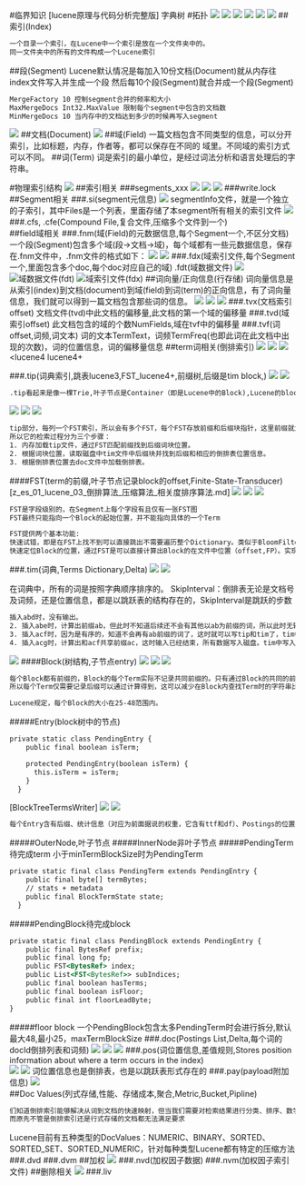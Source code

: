 #临界知识
[lucene原理与代码分析完整版]
字典树
#拓扑
![](.z_es_01_lucene_01_索引生成_索引文件格式_拓扑_images/624d2033.png)
![](.z_es_01_lucene_01_索引文件格式_物理存储_数据结构_tip_tim_doc_fdt_fdx_images/89017407.png)
![](.z_es_01_lucene_01_索引文件格式_物理存储_数据结构_tip_tim_doc_fdt_fdx_images/6d242786.png)
![](.z_es_01_lucene_01_索引文件格式_物理存储_数据结构_tip_tim_doc_fdt_fdx_images/5eb7abf9.png)
![](.z_es_01_lucene_01_索引文件格式_物理存储_数据结构_tip_tim_doc_fdt_fdx_images/f3ad5f1d.png)
![](.z_es_01_lucene_01_索引生成_索引文件格式_拓扑_images/443502d1.png)
[](https://blog.csdn.net/qq_33067315/article/details/114668668)
[](https://juejin.cn/post/6844903760607592456#heading-3)
##索引(Index)
```asp
一个目录一个索引，在Lucene中一个索引是放在一个文件夹中的。
同一文件夹中的所有的文件构成一个Lucene索引
```
##段(Segment)
Lucene默认情况是每加入10份文档(Document)就从内存往index文件写入并生成一个段
然后每10个段(Segment)就合并成一个段(Segment)
```asp
MergeFactory 10 控制segment合并的频率和大小 
MaxMergeDocs Int32.MaxValue 限制每个segment中包含的文档数 
MinMergeDocs 10 当内存中的文档达到多少的时候再写入segment
```
![](.z_es_01_lucene_01_索引文件格式_物理存储_数据结构_tip_tim_doc_fdt_fdx_images/966430d3.png)
##文档(Document)
![](.z_es_01_lucene_01_索引文件格式_物理存储_数据结构_tip_tim_doc_fdt_fdx_images/feed8bf2.png)
##域(Field)
一篇文档包含不同类型的信息，可以分开索引，比如标题，内存，作者等，都可以保存在不同的
域里。不同域的索引方式可以不同。
##词(Term)
词是索引的最小单位，是经过词法分析和语言处理后的字符串。


#物理索引结构
![](.z_es_01_lucene_01_索引生成_索引文件格式_拓扑_images/fce2eb16.png)
[](https://elasticsearch.cn/article/6178#tip10)
[](https://www.cnblogs.com/forfuture1978/archive/2009/12/14/1623599.html)
##索引相关
###segments_xxx
![](.z_es_01_lucene_01_索引生成_索引文件格式_拓扑_images/fffa15f9.png)
![](.z_es_00_常用命令_images/cd1ae25e.png)
![](.z_es_01_lucene_01_索引生成_索引文件格式_拓扑_images/3ec0a276.png)
###write.lock	
##Segment相关
###.si(segment元信息)
![](.z_es_01_lucene_01_索引生成_索引文件格式_拓扑_images/a2acd093.png)
segmentInfo文件，就是一个独立的子索引，其中Files是一个列表，里面存储了本segment所有相关的索引文件
![](.z_es_01_lucene_01_索引生成_索引文件格式_拓扑_images/3c4a0837.png)
###.cfs, .cfe(Compound File,复合文件,压缩多个文件到一个)		
##field域相关
###.fnm(域(Field)的元数据信息,每个Segment一个,不区分文档)
一个段(Segment)包含多个域(段->文档->域)，每个域都有一些元数据信息，保存在.fnm文件中，.fnm文件的格式如下：
![](.z_es_01_lucene_01_索引生成_索引文件格式_拓扑_images/58ff2601.png)
![](.z_es_01_lucene_01_索引生成_索引文件格式_拓扑_images/08ad9545.png)
###.fdx(域索引文件,每个Segment一个,里面包含多个doc,每个doc对应自己的域)	.fdt(域数据文件)	
![](.z_es_01_lucene_01_索引生成_索引文件格式_拓扑_images/f6fe96a0.png)
![域数据文件(fdt)](.z_es_01_lucene_01_索引生成_索引文件格式_拓扑_images/3f3ad022.png)
![域索引文件(fdx)](.z_es_01_lucene_01_索引生成_索引文件格式_拓扑_images/7ec70851.png)
##词向量/正向信息(行存储)
[](https://www.cnblogs.com/sessionbest/articles/8689030.html)
词向量信息是从索引(index)到文档(document)到域(field)到词(term)的正向信息，有了词向量信息，我们就可以得到一篇文档包含那些词的信息。
![](.z_es_01_lucene_01_索引生成_索引文件格式_拓扑_images/e7661c69.png)
![](.z_es_01_lucene_01_索引生成_索引文件格式_拓扑_images/0ddd9217.png)
![](.z_es_01_lucene_01_索引生成_索引文件格式_拓扑_images/b28058e7.png)
###.tvx(文档索引offset)
文档文件(tvd)中此文档的偏移量,此文档的第一个域的偏移量
###.tvd(域索引offset)
此文档包含的域的个数NumFields,域在tvf中的偏移量
###.tvf(词offset,词频,词文本)
词的文本TermText，词频TermFreq(也即此词在此文档中出现的次数)，词的位置信息，词的偏移量信息
##term词相关(倒排索引)
[](https://blog.csdn.net/zteny/article/details/82857080)
![](.z_es_01_lucene_01_索引生成_索引文件格式_拓扑_images/93663848.png)
![](.z_es_01_lucene_01_索引生成_索引文件格式_拓扑_images/38f8228d.png)
![](.z_es_01_lucene_01_索引生成_索引文件格式_拓扑_images/db2781cf.png)
<lucene4
lucene4+

###.tip(词典索引,跳表lucene3,FST_lucene4+,前缀树,后缀是tim block,)
![](.z_es_01_lucene_01_索引生成_索引文件格式_拓扑_images/7a743d17.png)
![](.z_es_01_lucene_01_索引生成_索引文件格式_拓扑_images/07d971c7.png)
```asp
.tip看起来是像一棵Trie,叶子节点是Container（即是Lucene中的Block),Lucene的block是数组，准确的说，就是把一系列的Block系列化写到文件上
```
![](.z_es_01_lucene_01_索引生成_索引文件格式_拓扑_images/8c14e63f.png)
![](.z_es_01_lucene_01_索引生成_索引文件格式_拓扑_images/a542c2aa.png)
![](.z_es_01_lucene_01_索引生成_索引文件格式_拓扑_images/c1037751.png)
```asp
tip部分，每列一个FST索引，所以会有多个FST，每个FST存放前缀和后缀块指针，这里前缀就为a、ab、ac。tim里面存放后缀块和词的其他信息如倒排表指针、TFDF等，doc文件里就为每个单词的倒排表。
所以它的检索过程分为三个步骤：
1. 内存加载tip文件，通过FST匹配前缀找到后缀词块位置。
2. 根据词块位置，读取磁盘中tim文件中后缀块并找到后缀和相应的倒排表位置信息。
3. 根据倒排表位置去doc文件中加载倒排表。
```
####FST(term的前缀,叶子节点记录block的offset,Finite-State-Transducer)
[z_es_01_lucene_03_倒排算法_压缩算法_相关度排序算法.md]
![](.z_es_01_lucene_01_索引生成_索引文件格式_拓扑_images/d5157181.png)
![](.z_es_01_lucene_01_索引生成_索引文件格式_拓扑_images/98b6466a.png)
![](.z_es_01_lucene_01_索引生成_索引文件格式_拓扑_images/63955ef9.png)
```asp
FST是字段级别的，在Segment上每个字段有且仅有一张FST图
FST最终只能指向一个Block的起始位置，并不能指向具体的一个Term

FST提供两个基本功能:
快速试错，即是在FST上找不到可以直接跳出不需要遍历整个Dictionary。类似于BloomFilter的作用。
快速定位Block的位置，通过FST是可以直接计算出Block的在文件中位置（offset,FP）。实现了HashMap的功能
```
###.tim(词典,Terms Dictionary,Delta)
![](.z_es_01_lucene_01_索引生成_索引文件格式_拓扑_images/d82dfb4a.png)
![](.z_es_01_lucene_01_索引生成_索引文件格式_拓扑_images/a2e19baa.png)

在词典中，所有的词是按照字典顺序排序的。
SkipInterval：倒排表无论是文档号及词频，还是位置信息，都是以跳跃表的结构存在的，SkipInterval是跳跃的步数
```asp
插入abd时，没有输出。
2. 插入abe时，计算出前缀ab，但此时不知道后续还不会有其他以ab为前缀的词，所以此时无输出。
3. 插入acf时，因为是有序的，知道不会再有ab前缀的词了，这时就可以写tip和tim了，tim中写入后缀词块d、e和它们的倒排表位置ip_d,ip_e，tip中写入a，b和以ab为前缀的后缀词块位置(真实情况下会写入更多信息如词频等)。
4. 插入acg时，计算出和acf共享前缀ac，这时输入已经结束，所有数据写入磁盘。tim中写入后缀词块f、g和相对应的倒排表位置，tip中写入c和以ac为前缀的后缀词块位置。
```
![](.z_es_00_物理存储_数据结构_images/6f8ba7d0.png)
####Block(树结构,子节点entry)
![](.z_es_01_lucene_01_索引生成_索引文件格式_拓扑_images/1ecb6fd1.png)
![](.z_es_01_lucene_01_索引生成_索引文件格式_拓扑_images/bb527e73.png)
![](.z_es_01_lucene_01_索引生成_索引文件格式_拓扑_images/a507c5c3.png)
```asp
每个Block都有前缀的，Block的每个Term实际不记录共同前缀的。只有通过Block的共同的前缀，这是整个Block的所有Term共有的，
所以每个Term仅需要记录后缀可以通过计算得到，这可以减少在Block内查找Term时的字符串比较的长度。

Lucene规定，每个Block的大小在25-48范围内。
```
#####Entry(block树中的节点)
```asp
private static class PendingEntry {
    public final boolean isTerm;

    protected PendingEntry(boolean isTerm) {
      this.isTerm = isTerm;
    }
  }
```
[BlockTreeTermsWriter]
![](.z_es_01_lucene_01_索引生成_索引文件格式_拓扑_images/71ba6db0.png)
![](.z_es_01_lucene_01_索引生成_索引文件格式_拓扑_images/b050eb32.png)
```asp
每个Entry含有后缀、统计信息（对应为前面据说的权重，它含有ttf和df）、Postings的位置信息（这就是反复提及postings相关的文件指针，postings是拆分多文件存储的）
```
#####OuterNode,叶子节点
#####InnerNode非叶子节点
#####PendingTerm待完成term
小于minTermBlockSize时为PendingTerm
```asp
private static final class PendingTerm extends PendingEntry {
    public final byte[] termBytes;
    // stats + metadata
    public final BlockTermState state;
  }
```
#####PendingBlock待完成block
```asp
private static final class PendingBlock extends PendingEntry {
    public final BytesRef prefix;
    public final long fp;
    public FST<BytesRef> index;
    public List<FST<BytesRef>> subIndices;
    public final boolean hasTerms;
    public final boolean isFloor;
    public final int floorLeadByte;
}
```
#####floor block
一个PendingBlock包含太多PendingTerm时会进行拆分,默认最大48,最小25，maxTermBlockSize
###.doc(Postings List,Delta,每个词的docId倒排列表和词频)
![](.z_es_01_lucene_01_索引生成_索引文件格式_拓扑_images/e17a51f6.png)
![](.z_es_01_lucene_01_索引生成_索引文件格式_拓扑_images/5fdab2b6.png)
![](.z_es_01_lucene_01_索引生成_索引文件格式_拓扑_images/358ef001.png)
###.pos(词位置信息,差值规则,Stores position information about where a term occurs in the index)	
![](.z_es_01_lucene_01_索引生成_索引文件格式_拓扑_images/4617f08e.png)
![](.z_es_01_lucene_01_索引生成_索引文件格式_拓扑_images/a47950b9.png)
词位置信息也是倒排表，也是以跳跃表形式存在的
###.pay(payload附加信息)
![](.z_es_01_lucene_01_索引生成_索引文件格式_拓扑_images/1e0a5c4b.png)	
##Doc Values(列式存储,性能、存储成本,聚合,Metric,Bucket,Pipline)
[](https://www.cnblogs.com/sessionbest/articles/8689030.html)
[](https://zhuanlan.zhihu.com/p/384487150)
```asp
们知道倒排索引能够解决从词到文档的快速映射，但当我们需要对检索结果进行分类、排序、数学计算等聚合操作时需要文档号到值的快速映射，
而原先不管是倒排索引还是行式存储的文档都无法满足要求
```
Lucene目前有五种类型的DocValues：NUMERIC、BINARY、SORTED、SORTED_SET、SORTED_NUMERIC，针对每种类型Lucene都有特定的压缩方法
###.dvd
###.dvm	
##加权
![](.z_es_01_lucene_01_索引生成_索引文件格式_拓扑_images/6731062e.png)
###.nvd(加权因子数据)
###.nvm(加权因子索引文件)
##删除相关
![](.z_es_01_lucene_01_索引生成_索引文件格式_拓扑_images/4dbeed61.png)
###.liv	
